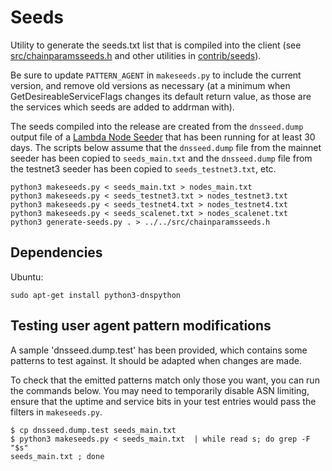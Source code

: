 # Seeds

Utility to generate the seeds.txt list that is compiled into the client
(see [src/chainparamsseeds.h](/src/chainparamsseeds.h) and other utilities in [contrib/seeds](/contrib/seeds)).

Be sure to update `PATTERN_AGENT` in `makeseeds.py` to include the current version,
and remove old versions as necessary (at a minimum when GetDesireableServiceFlags
changes its default return value, as those are the services which seeds are added
to addrman with).

The seeds compiled into the release are created from the `dnsseed.dump` output file of a
[Lambda Node Seeder](/src/seeder) that has been running for at least 30 days. The scripts
below assume that the `dnsseed.dump` file from the mainnet seeder has been copied to
`seeds_main.txt` and the `dnsseed.dump` file from the testnet3 seeder has been copied to
`seeds_testnet3.txt`, etc.

```
python3 makeseeds.py < seeds_main.txt > nodes_main.txt
python3 makeseeds.py < seeds_testnet3.txt > nodes_testnet3.txt
python3 makeseeds.py < seeds_testnet4.txt > nodes_testnet4.txt
python3 makeseeds.py < seeds_scalenet.txt > nodes_scalenet.txt
python3 generate-seeds.py . > ../../src/chainparamsseeds.h
```

## Dependencies

Ubuntu:

```
sudo apt-get install python3-dnspython
```

## Testing user agent pattern modifications

A sample 'dnsseed.dump.test' has been provided, which contains some patterns
to test against. It should be adapted when changes are made.

To check that the emitted patterns match only those you want, you can run
the commands below.
You may need to temporarily disable ASN limiting, ensure that the uptime and
service bits in your test entries would pass the filters in `makeseeds.py`.

```
$ cp dnsseed.dump.test seeds_main.txt
$ python3 makeseeds.py < seeds_main.txt  | while read s; do grep -F "$s"
seeds_main.txt ; done
```
